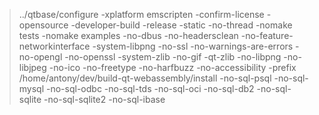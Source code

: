 > ../qtbase/configure -xplatform emscripten -confirm-license -opensource -developer-build -release -static -no-thread -nomake tests -nomake examples -no-dbus -no-headersclean -no-feature-networkinterface -system-libpng -no-ssl -no-warnings-are-errors -no-opengl -no-openssl -system-zlib -no-gif -qt-zlib -no-libpng -no-libjpeg -no-ico -no-freetype -no-harfbuzz -no-accessibility -prefix /home/antony/dev/build-qt-webassembly/install -no-sql-psql -no-sql-mysql -no-sql-odbc -no-sql-tds -no-sql-oci -no-sql-db2 -no-sql-sqlite -no-sql-sqlite2 -no-sql-ibase 
